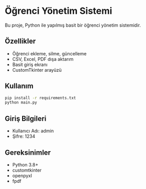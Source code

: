 
# Öğrenci Yönetim Sistemi

Bu proje, Python ile yapılmış basit bir öğrenci yönetim sistemidir.

## Özellikler
- Öğrenci ekleme, silme, güncelleme
- CSV, Excel, PDF dışa aktarım
- Basit giriş ekranı
- CustomTkinter arayüzü

## Kullanım
```bash
pip install -r requirements.txt
python main.py
```

## Giriş Bilgileri
- Kullanıcı Adı: admin
- Şifre: 1234

## Gereksinimler
- Python 3.8+
- customtkinter
- openpyxl
- fpdf
